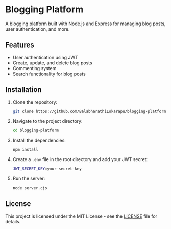 # Blogging Platform

A blogging platform built with Node.js and Express for managing blog posts, user authentication, and more.

## Features
- User authentication using JWT
- Create, update, and delete blog posts
- Commenting system
- Search functionality for blog posts

## Installation

1. Clone the repository:
   ```bash
   git clone https://github.com/BalabharathiLokarapu/blogging-platform.git
   ```
2. Navigate to the project directory:
   ```bash
   cd blogging-platform
   ```
3. Install the dependencies:
   ```bash
   npm install
   ```

4. Create a `.env` file in the root directory and add your JWT secret:
   ```bash
   JWT_SECRET_KEY=your-secret-key
   ```

5. Run the server:
   ```bash
   node server.cjs
   ```

## License
This project is licensed under the MIT License - see the [LICENSE](LICENSE) file for details.
